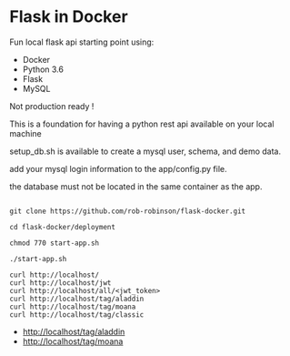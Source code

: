 # Flask in Docker

Fun local flask api starting point using:
 * Docker
 * Python 3.6
 * Flask
 * MySQL


Not production ready !

This is a foundation for having a python rest api available on your local machine

setup_db.sh is available to create a mysql user, schema, and demo data.

add your mysql login information to the app/config.py file.

the database must not be located in the same container as the app.


```

git clone https://github.com/rob-robinson/flask-docker.git

cd flask-docker/deployment

chmod 770 start-app.sh

./start-app.sh

curl http://localhost/
curl http://localhost/jwt
curl http://localhost/all/<jwt_token>
curl http://localhost/tag/aladdin
curl http://localhost/tag/moana
curl http://localhost/tag/classic

```

- [http://localhost/tag/aladdin](http://localhost/tag/aladdin)
- [http://localhost/tag/moana](http://localhost/tag/moana)
